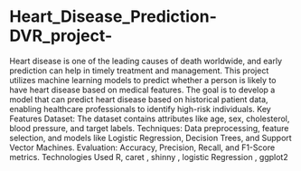# Heart_Disease_Prediction-DVR_project-
Heart disease is one of the leading causes of death worldwide, and early prediction can help in timely treatment and management. This project utilizes machine learning models to predict whether a person is likely to have heart disease based on medical features. The goal is to develop a model that can predict heart disease based on historical patient data, enabling healthcare professionals to identify high-risk individuals. Key Features Dataset: The dataset contains attributes like age, sex, cholesterol, blood pressure, and target labels. Techniques: Data preprocessing, feature selection, and models like Logistic Regression, Decision Trees, and Support Vector Machines. Evaluation: Accuracy, Precision, Recall, and F1-Score metrics. Technologies Used R, caret , shinny , logistic Regression , ggplot2
